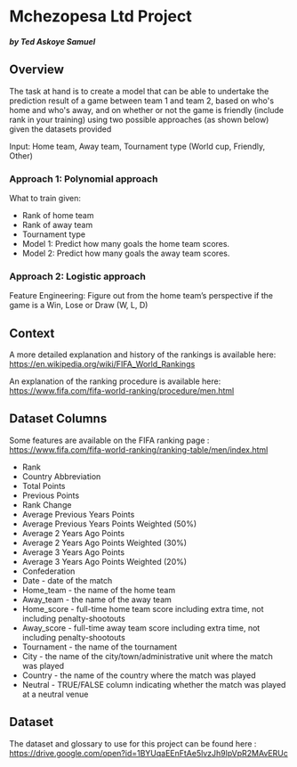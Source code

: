 # Mchezopesa Ltd Project
#### *by Ted Askoye Samuel*

## Overview 
The task at hand is to create a model that can be able to undertake the prediction result of a game between team 1 and team 2, based on who's home and who's away, and on whether or not the game is friendly (include rank in your training) using two possible approaches (as  shown below) given the datasets provided

Input: Home team, Away team, Tournament type (World cup, Friendly, Other)

### Approach 1: Polynomial approach

What to train given:

* Rank of home team
* Rank of away team
* Tournament type
* Model 1: Predict how many goals the home team scores.
* Model 2: Predict how many goals the away team scores.

### Approach 2: Logistic approach

Feature Engineering: Figure out from the home team’s perspective if the game is a Win, Lose or Draw (W, L, D)

## Context

A more detailed explanation and history of the rankings is available here: https://en.wikipedia.org/wiki/FIFA_World_Rankings

An explanation of the ranking procedure is available here: https://www.fifa.com/fifa-world-ranking/procedure/men.html

## Dataset Columns

Some features are available on the FIFA ranking page : https://www.fifa.com/fifa-world-ranking/ranking-table/men/index.html

* Rank
* Country Abbreviation
* Total Points
* Previous Points
* Rank Change
* Average Previous Years Points
* Average Previous Years Points Weighted (50%)
* Average 2 Years Ago Points
* Average 2 Years Ago Points Weighted (30%)
* Average 3 Years Ago Points
* Average 3 Years Ago Points Weighted (20%)
* Confederation
* Date - date of the match
* Home_team - the name of the home team
* Away_team - the name of the away team
* Home_score - full-time home team score including extra time, not including penalty-shootouts
* Away_score - full-time away team score including extra time, not including penalty-shootouts
* Tournament - the name of the tournament
* City - the name of the city/town/administrative unit where the match was played
* Country - the name of the country where the match was played
* Neutral - TRUE/FALSE column indicating whether the match was played at a neutral venue

## Dataset

The dataset and glossary to use for this project can be found here : https://drive.google.com/open?id=1BYUqaEEnFtAe5lvzJh9lpVpR2MAvERUc 


